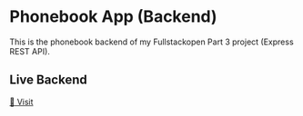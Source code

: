 # Phonebook App (Backend)

This is the phonebook backend of my Fullstackopen Part 3 project (Express REST API).  

## Live Backend

[🔗 Visit ](https://fullstackopenpart3backend-production-5c75.up.railway.app)
